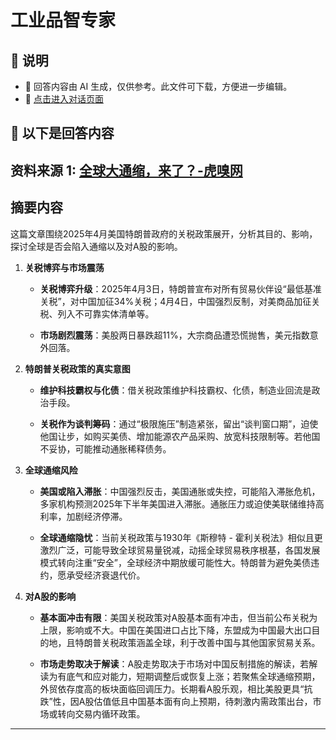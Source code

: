 # 工业品智专家

## 📃 说明

- 📃 回答内容由 AI 生成，仅供参考。此文件可下载，方便进一步编辑。
- 💬 [点击进入对话页面](https://www.aibangxuanxing.com)

## 📃 以下是回答内容







## 资料来源 1: [全球大通缩，来了？-虎嗅网](https://www.huxiu.com/article/4208023.html)




## 摘要内容
这篇文章围绕2025年4月美国特朗普政府的关税政策展开，分析其目的、影响，探讨全球是否会陷入通缩以及对A股的影响。

1. **关税博弈与市场震荡**

    - **关税博弈升级**：2025年4月3日，特朗普宣布对所有贸易伙伴设“最低基准关税”，对中国加征34%关税；4月4日，中国强烈反制，对美商品加征关税、列入不可靠实体清单等。

    - **市场剧烈震荡**：美股两日暴跌超11%，大宗商品遭恐慌抛售，美元指数意外回落。

2. **特朗普关税政策的真实意图**

    - **维护科技霸权与化债**：借关税政策维护科技霸权、化债，制造业回流是政治手段。

    - **关税作为谈判筹码**：通过“极限施压”制造紧张，留出“谈判窗口期”，迫使他国让步，如购买美债、增加能源农产品采购、放宽科技限制等。若他国不妥协，可能推动通胀稀释债务。

3. **全球通缩风险**

    - **美国或陷入滞胀**：中国强烈反击，美国通胀或失控，可能陷入滞胀危机，多家机构预测2025年下半年美国进入滞胀。通胀压力或迫使美联储维持高利率，加剧经济停滞。

    - **全球通缩隐忧**：当前关税政策与1930年《斯穆特 - 霍利关税法》相似且更激烈广泛，可能导致全球贸易量锐减，动摇全球贸易秩序根基，各国发展模式转向注重“安全”，全球经济中期放缓可能性大。特朗普为避免美债违约，愿承受经济衰退代价。

4. **对A股的影响**

    - **基本面冲击有限**：美国关税政策对A股基本面有冲击，但当前公布关税为上限，影响或不大。中国在美国进口占比下降，东盟成为中国最大出口目的地，且特朗普关税政策涵盖全球，利于改善中国与其他国家贸易关系。

    - **市场走势取决于解读**：A股走势取决于市场对中国反制措施的解读，若解读为有底气和应对能力，短期调整后或恢复上涨；若聚焦全球通缩预期，外贸依存度高的板块面临回调压力。长期看A股乐观，相比美股更具“抗跌”性，因A股估值低且中国基本面有向上预期，待刺激内需政策出台，市场或转向交易内循环政策。 



---
